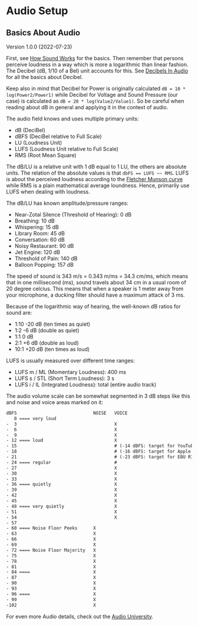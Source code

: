 
Audio Setup
===========

Basics About Audio
------------------

Version 1.0.0 (2022-07-23)

First, see [How Sound Works](https://www.youtube.com/watch?v=mjv7O0KS1ug)
for the basics. Then remember that
persons perceive loudness in a way which is more a logarithmic than linear
fashion. The Decibel (dB, 1/10 of a Bel) unit accounts for this.
See [Decibels In Audio](https://www.youtube.com/watch?v=F4r3WI-JXlc)
for all the basics about Decibel.

Keep also in mind that Decibel for Power is originally calculated `dB = 10 *
log(Power2/Power1)` while Decibel for Voltage and Sound Pressure (our case)
is calculated as `dB = 20 * log(Value2/Value1)`. So be careful when
reading about dB in general and applying it in the context of audio.

The audio field knows and uses multiple primary units:

- dB   (DeciBel)
- dBFS (DeciBel relative to Full Scale)
- LU   (Loudness Unit)
- LUFS (Loudness Unit relative to Full Scale)
- RMS  (Root Mean Square)

The dB/LU is a relative unit with 1 dB equal to 1 LU, the others are absolute units.
The relation of the absolute values is that `dbFS == LUFS ~~ RMS`. LUFS
is about the perceived loudness according to the [Fletcher Munson curve](https://en.wikipedia.org/wiki/Equal-loudness_contour)
while RMS is a plain mathematical average loundness.
Hence, primarily use LUFS when dealing with loudness.

The dB/LU has known amplitude/pressure ranges:

- Near-Zotal Silence (Threshold of Hearing): 0 dB
- Breathing: 10 dB
- Whispering: 15 dB
- Library Room: 45 dB
- Conversation: 60 dB
- Noisy Restaurant: 90 dB
- Jet Engine: 120 dB
- Threshold of Pain: 140 dB
- Balloon Popping: 157 dB

The speed of sound is 343 m/s = 0.343 m/ms = 34.3 cm/ms, which means
that in one millisecond (ms), sound travels about 34 cm in a usual room
of 20 degree celcius. This means that when a speaker is 1 meter away
from your microphone, a ducking filter should have a maximum attack of 3
ms.

Because of the logarithmic way of hearing, the well-known dB ratios for sound are:

- 1:10 -20 dB (ten times as quiet)
- 1:2   -6 dB (double as quiet)
- 1:1    0 dB
- 2:1   +6 dB (double as loud)
- 10:1 +20 dB (ten times as loud)

LUFS is usually measured over different time ranges:

- LUFS m / ML (Momentary Loudness): 400 ms
- LUFS s / STL (Short Term Loudness): 3 s
- LUFS i / IL (Integrated Loudness): total (entire audio track)

The audio volume scale can be somewhat segmented in 3 dB steps like this
and noise and voice areas marked on it:

```txt
dBFS                             NOISE   VOICE
   0 ==== very loud
-  3                                     X
-  6                                     X
-  9                                     X
- 12 ==== loud                           X
- 15                                     # (-14 dBFS: target for YouTube / Spotify)
- 18                                     # (-16 dBFS: target for Apple Music)
- 21                                     # (-23 dBFS: target for EBU R128 / Cinema / TV)
- 24 ==== regular                        #
- 27                                     X
- 30                                     X
- 33                                     X
- 36 ==== quietly                        X
- 39                                     X
- 42                                     X
- 45                                     X
- 48 ==== very quietly                   X
- 51                                     X
- 54                                     X
- 57
- 60 ==== Noise Floor Peeks      X
- 63                             X
- 66                             X
- 69                             X
- 72 ==== Noise Floor Majority   X
- 75                             X
- 78                             X
- 81                             X
- 84 ====                        X
- 87                             X
- 90                             X
- 93                             X
- 96 ====                        X
- 99                             X
-102                             X
```

For even more Audio details, check out
the [Audio University](https://www.youtube.com/hashtag/audiouniversity).

